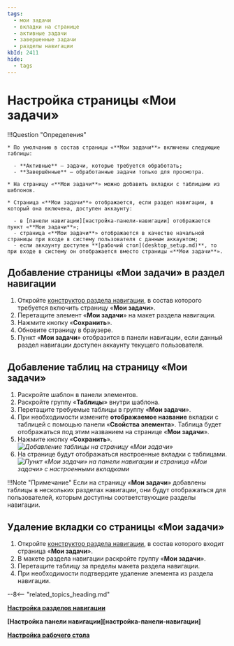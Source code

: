 ```yaml
---
tags:
  - мои задачи
  - вкладки на странице
  - активные задачи
  - завершенные задачи
  - разделы навигации
kbId: 2411
hide:
  - tags
---
```


# Настройка страницы «Мои задачи»

!!!Question "Определения"

    * По умолчанию в состав страницы «**Мои задачи**» включены следующие таблицы:

      - **Активные** — задачи, которые требуется обработать;
      - **Завершённые** — обработанные задачи только для просмотра.

    * На страницу «**Мои задачи**» можно добавить вкладки с таблицами из шаблонов.

    * Страница «**Мои задачи**» отображается, если раздел навигации, в который она включена, доступен аккаунту:

      - в [панели навигации][настройка-панели-навигации] отображается пункт «**Мои задачи**»;
      - страница «**Мои задачи**» отображается в качестве начальной страницы при входе в систему пользователя с данным аккаунтом;
      - если аккаунту доступен **[рабочий стол](desktop_setup.md)**, то при входе в систему он отображается вместо страницы «**Мои задачи**».

## Добавление страницы «Мои задачи» в раздел навигации

1. Откройте [конструктор раздела навигации](navigation_sections_setup.md), в состав которого требуется включить страницу «**Мои задачи**».
2. Перетащите элемент «**Мои задачи**» на макет раздела навигации.
3. Нажмите кнопку «**Сохранить**».
4. Обновите страницу в браузере.
5. Пункт «**Мои задачи**» отобразится в панели навигации, если данный раздел навигации доступен аккаунту текущего пользователя.

## Добавление таблиц на страницу «Мои задачи»

1. Раскройте шаблон в панели элементов.
2. Раскройте группу «**Таблицы**» внутри шаблона.
3. Перетащите требуемые таблицы в группу «**Мои задачи**».
4. При необходимости измените **отображаемое название** вкладки с таблицей с помощью панели «**Свойства элемента**». Таблица будет отображаться под этим названием на странице «**Мои задачи**».
5. Нажмите кнопку «**Сохранить**».
    *![Добавление таблицы на страницу «Мои задачи»](my_tasks_add_table.png)*
6. На странице будут отображаться настроенные вкладки с таблицами.
    *![Пункт «Мои задачи» на панели навигации и страница «Мои задачи» с настроенными вкладками](my_tasks_page_with_custom_tabs.png)*

!!!Note "Примечание"
    Если на страницу «**Мои задачи**» добавлены таблицы в нескольких разделах навигации, они будут отображаться для пользователей, которым доступны соответствующие разделы навигации.

## Удаление вкладки со страницы «Мои задачи»

1. Откройте [конструктор раздела навигации](https://kb.comindware.ru/article.php?id=2213), в состав которого входит страница «**Мои задачи**».
2. В макете раздела навигации раскройте группу «**Мои задачи**».
3. Перетащите таблицу за пределы макета раздела навигации.
4. При необходимости подтвердите удаление элемента из раздела навигации.

--8<-- "related_topics_heading.md"

**[Настройка разделов навигации](navigation_sections_setup.md)**

**[Настройка панели навигации][настройка-панели-навигации]**

**[Настройка рабочего стола](desktop_setup.md)**

